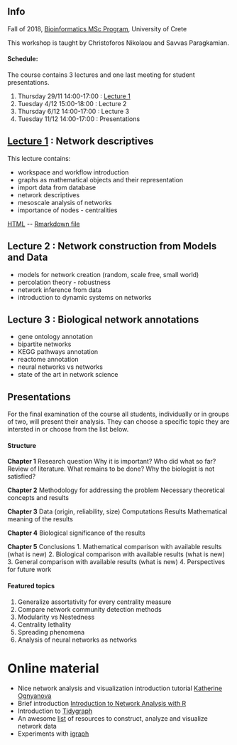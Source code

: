 ## Info

Fall of 2018, [Bioinformatics MSc Program](https://bioinfo-grad.gr), University of Crete

This workshop is taught by Christoforos Nikolaou and Savvas Paragkamian.

#### Schedule:

The course contains 3 lectures and one last meeting for student presentations.

1. Thursday 29/11 14:00-17:00 : [Lecture 1](workshop_1.html)
2. Tuesday 4/12 15:00-18:00 : Lecture 2
3. Thursday 6/12 14:00-17:00 : Lecture 3
4. Tuesday 11/12 14:00-17:00 : Presentations

## [Lecture 1](workshop_1.html) : Network descriptives

This lecture contains: 

* workspace and workflow introduction
* graphs as mathematical objects and their representation
* import data from database
* network descriptives
* mesoscale analysis of networks
* importance of nodes - centralities

[HTML](workshop_1.html) -- [Rmarkdown file](workshop_1.Rmd)

## Lecture 2 : Network construction from Models and Data

* models for network creation (random, scale free, small world)
* percolation theory - robustness
* network inference from data
* introduction to dynamic systems on networks

## Lecture 3  : Biological network annotations 

* gene ontology annotation
* bipartite networks
* KEGG pathways annotation
* reactome annotation
* neural networks vs networks
* state of the art in network science

## Presentations

For the final examination of the course all students, individually or in groups of two, will present their analysis. They can choose a specific topic they are intersted in or choose from the list below.

#### Structure


**Chapter 1** 
Research question
Why it is important?
Who did what so far?  Review of literature.
What remains to be done? Why the biologist is not satisfied?

**Chapter 2**
Methodology for addressing the problem
Necessary theoretical concepts and results

**Chapter 3**
Data (origin, reliability, size)
Computations Results 
Mathematical meaning of the results 

**Chapter 4**
Biological significance of the results 

**Chapter 5**
Conclusions
	1. Mathematical comparison with available results (what is new)
	2. Biological comparison with available results (what is new)
	3. General comparison with available results (what is new)
	4. Perspectives for future work 


#### Featured topics 

1. Generalize assortativity for every centrality measure
2. Compare network community detection methods
3. Modularity vs Nestedness
4. Centrality lethality
5. Spreading phenomena
6. Analysis of neural networks as networks


# Online material

* Nice network analysis and visualization introduction tutorial [Katherine Ognyanova](http://kateto.net/network-visualization)
* Brief introduction [Introduction to Network Analysis with R](https://www.jessesadler.com/post/network-analysis-with-r/)
* Introduction to [Tidygraph](https://www.data-imaginist.com/2017/introducing-tidygraph/)
* An awesome [list](https://github.com/briatte/awesome-network-analysis) of resources to construct, analyze and visualize network data
* Experiments with [igraph](https://www.r-bloggers.com/experiments-with-igraph/)

  